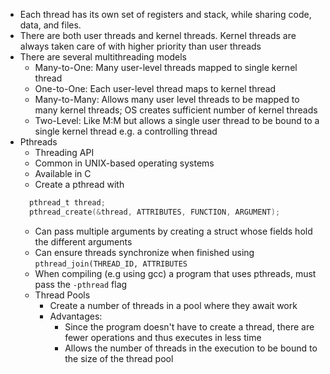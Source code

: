 - Each thread has its own set of registers and stack, while sharing code, data, and files.
- There are both user threads and kernel threads.  Kernel threads are always taken care of with higher priority than user threads
- There are several multithreading models
	- Many-to-One: Many user-level threads mapped to single kernel thread
	- One-to-One: Each user-level thread maps to kernel thread
	- Many-to-Many: Allows many user level threads to be mapped to many kernel threads; OS creates sufficient number of kernel threads
	- Two-Level: Like M:M but allows a single user thread to be bound to a single kernel thread e.g. a controlling thread
- Pthreads
	- Threading API
	- Common in UNIX-based operating systems
	- Available in C
	- Create a pthread with
	```C
	  pthread_t thread;
	  pthread_create(&thread, ATTRIBUTES, FUNCTION, ARGUMENT);
	```
	- Can pass multiple arguments by creating a struct whose fields hold the different arguments
	- Can ensure threads synchronize when finished using `pthread_join(THREAD_ID, ATTRIBUTES`
	- When compiling (e.g using gcc) a program that uses pthreads, must pass the `-pthread` flag
	- Thread Pools
		- Create a number of threads in a pool where they await work
		- Advantages:
			- Since the program doesn't have to create a thread, there are fewer operations and thus executes in less time
			- Allows the number of threads in the execution to be bound to the size of the thread pool